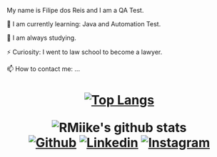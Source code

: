 My name is Filipe dos Reis and I am a QA Test.

🌱 I am currently learning: Java and Automation Test.

🚀 I am always studying.

⚡ Curiosity: I went to law school to become a lawyer.

📫 How to contact me: ...

<h1 align="center" >
  

[![Top Langs](https://github-readme-stats.vercel.app/api/top-langs/?username=Filipereislopes&layout=compact)](https://github.com/Filipereislopes/github-readme-stats)

![RMiike's github stats](https://github-readme-stats.vercel.app/api?username=Filipereislopes&show_icons=true&theme=dracula)    
[![Github](https://img.shields.io/badge/-Github-black?style=flat-square&logo=Github&logoColor=white&link=https://github.com/Filipereislopes)](https://github.com/Filipereislopes)
[![Linkedin](https://img.shields.io/badge/-Linkedin-informational?style=flat-square&logo=Linkedin&logoColor=white&link=https://www.linkedin.com/in/filipe-dos-reis-lopes-8b93771b4/)](https://www.linkedin.com/in/filipe-dos-reis-lopes-8b93771b4/)
[![Instagram](https://img.shields.io/badge/-Instagram-blueviolet?style=flat-square&logo=Instagram&logoColor=white&link=https://www.instagram.com/fil_reis/)](https://www.instagram.com/fil_reis/)  
  
</h1>


